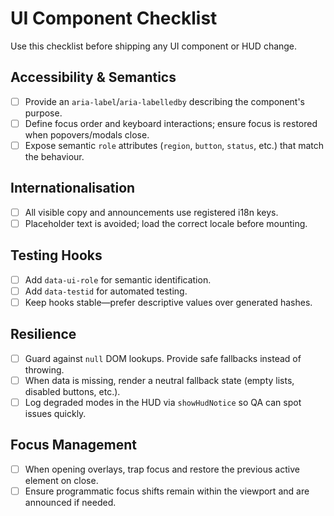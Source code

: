 # UI Component Checklist

Use this checklist before shipping any UI component or HUD change.

## Accessibility & Semantics
- [ ] Provide an `aria-label`/`aria-labelledby` describing the component's purpose.
- [ ] Define focus order and keyboard interactions; ensure focus is restored when popovers/modals close.
- [ ] Expose semantic `role` attributes (`region`, `button`, `status`, etc.) that match the behaviour.

## Internationalisation
- [ ] All visible copy and announcements use registered i18n keys.
- [ ] Placeholder text is avoided; load the correct locale before mounting.

## Testing Hooks
- [ ] Add `data-ui-role` for semantic identification.
- [ ] Add `data-testid` for automated testing.
- [ ] Keep hooks stable—prefer descriptive values over generated hashes.

## Resilience
- [ ] Guard against `null` DOM lookups. Provide safe fallbacks instead of throwing.
- [ ] When data is missing, render a neutral fallback state (empty lists, disabled buttons, etc.).
- [ ] Log degraded modes in the HUD via `showHudNotice` so QA can spot issues quickly.

## Focus Management
- [ ] When opening overlays, trap focus and restore the previous active element on close.
- [ ] Ensure programmatic focus shifts remain within the viewport and are announced if needed.
